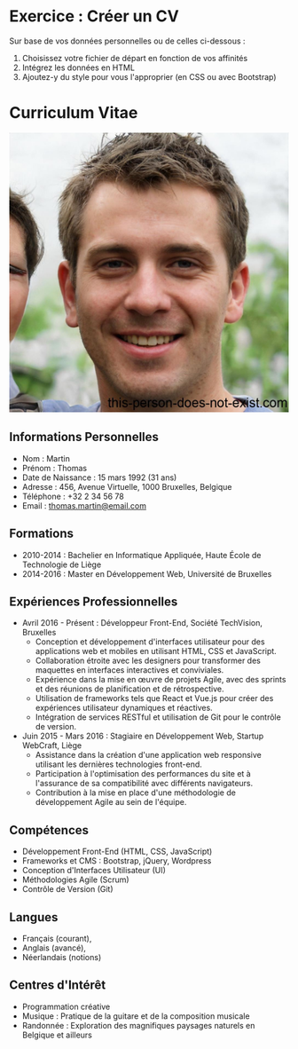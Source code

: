 # Exercice : Créer un CV
Sur base de vos données personnelles ou de celles ci-dessous : 
1. Choisissez votre fichier de départ en fonction de vos affinités
1. Intégrez les données en HTML
1. Ajoutez-y du style pour vous l'approprier (en CSS ou avec Bootstrap)

# Curriculum Vitae

![Thomas Martin](assets/img/thomas.jpeg)

## Informations Personnelles
- Nom : Martin
- Prénom : Thomas
- Date de Naissance : 15 mars 1992 (31 ans)
- Adresse : 456, Avenue Virtuelle, 1000 Bruxelles, Belgique
- Téléphone : +32 2 34 56 78
- Email : thomas.martin@email.com

## Formations

- 2010-2014 : Bachelier en Informatique Appliquée, Haute École de Technologie de Liège
- 2014-2016 : Master en Développement Web, Université de Bruxelles

## Expériences Professionnelles

- Avril 2016 - Présent : Développeur Front-End, Société TechVision, Bruxelles
  - Conception et développement d'interfaces utilisateur pour des applications web et mobiles en utilisant HTML, CSS et JavaScript.
  - Collaboration étroite avec les designers pour transformer des maquettes en interfaces interactives et conviviales.
  - Expérience dans la mise en œuvre de projets Agile, avec des sprints et des réunions de planification et de rétrospective.
  - Utilisation de frameworks tels que React et Vue.js pour créer des expériences utilisateur dynamiques et réactives.
  - Intégration de services RESTful et utilisation de Git pour le contrôle de version.
- Juin 2015 - Mars 2016 : Stagiaire en Développement Web, Startup WebCraft, Liège
  - Assistance dans la création d'une application web responsive utilisant les dernières technologies front-end.
  - Participation à l'optimisation des performances du site et à l'assurance de sa compatibilité avec différents navigateurs.
  - Contribution à la mise en place d'une méthodologie de développement Agile au sein de l'équipe.

## Compétences

- Développement Front-End (HTML, CSS, JavaScript)
- Frameworks et CMS : Bootstrap, jQuery, Wordpress
- Conception d'Interfaces Utilisateur (UI)
- Méthodologies Agile (Scrum)
- Contrôle de Version (Git)

## Langues
- Français (courant), 
- Anglais (avancé), 
- Néerlandais (notions)

## Centres d'Intérêt
- Programmation créative
- Musique : Pratique de la guitare et de la composition musicale
- Randonnée : Exploration des magnifiques paysages naturels en Belgique et ailleurs
